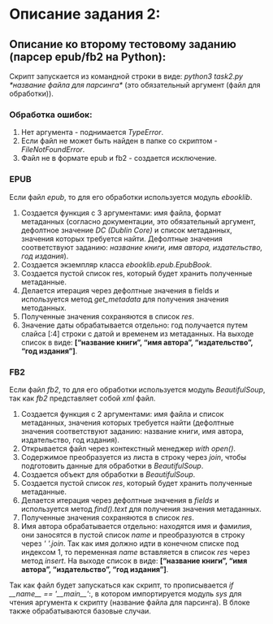 # Описание задания 2:
## Описание ко второму тестовому заданию (парсер epub/fb2 на Python):

Скрипт запускается из командной строки в виде: _python3 task2.py \*название файла для парсинга\*_ (это обязательный аргумент (файл для обработки)). 

### Обработка ошибок:
1. Нет аргумента - поднимается _TypeError_.
2. Если файл не может быть найден в папке со скриптом - _FileNotFoundError_.
3. Файл не в формате epub и  fb2 - создается исключение.

### EPUB

Если файл _epub_, то для его обработки используется модуль _ebooklib_. 
1. Создается функция c 3 аргументами: имя файла, формат метаданных (согласно документации, это обязательный аргумент, 
дефолтное значение _DC (Dublin Core)_ и список метаданных, значения которых требуется найти. 
Дефолтные значения соответствуют заданию: _название книги, имя автора, издательство, год издания_). 
2. Cоздаетcя экземпляр класса _ebooklib.epub.EpubBook_.
3. Создается пустой список res, который будет хранить полученные метаданные. 
4. Делается итерация через дефолтные значения в fields и используется метод _get_metadata_ для получения значения методанных.
5. Полученные значения сохраняются в список _res_.
6. Значение даты обрабатывается отдельно: год получается путем слайса [:4] строки с датой и временем из метаданных.
На выходе список в виде: __[“название книги”, “имя автора”, “издательство”, “год издания”]__.

### FB2

Если файл _fb2_, то для его обработки используется модуль _BeautifulSoup_, так как _fb2_ представляет собой _xml_ файл. 
1. Создается функция c 2 аргументами: имя файла и список метаданных, значения которых требуется найти (дефолтные значения соответствуют заданию: 
название книги, имя автора, издательство, год издания).
2. Открывается файл через контекстный менеджер _with open()_.
3. Содержимое преобразуется из листа в строку через _join_, чтобы подготовить данные для обработки в _BeautifulSoup_.
4. Создается объект для обработки в _BeautifulSoup_.
5. Создается пустой список _res_, который будет хранить полученные метаданные. 
6. Делается итерация через дефолтные значения в _fields_ и используется метод _find().text_ для получения значения метаданных.
7. Полученные значения сохраняются в список _res_.
8. Имя автора обрабатывается отдельно: находятся имя и фамилия, они заносятся в пустой список _name_ и преобразуются в строку через _' '.join_. 
Так как имя должно идти в конечном списке под индексом 1, то переменная _name_ вставляется в список _res_ через метод _insert_.
На выходе список в виде: __[“название книги”, “имя автора”, “издательство”, “год издания”]__.

Так как файл будет запускаться как скрипт, то прописывается _if \_\_name\_\_ == '\_\_main\_\_'_:,
в котором импортируется модуль _sys_ для чтения аргумента к скрипту (название файла для парсинга). 
В блоке также обрабатываются базовые случаи.


